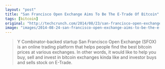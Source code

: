 ```yaml
---
layout: "post"
title: "San Francisco Open Exchange Aims To Be The E-Trade Of Bitcoin"
tags: [bitcoin]
original: "http://techcrunch.com/2014/08/23/san-francisco-open-exchange-aims-to-be-the-e-trade-of-bitcoin/"
image: "images/2014-08-24-san-francisco-open-exchange-aims-to-be-the-e-trade-of-bitcoin/unnamed4.png"
---
```


<blockquote>Y Combinator-backed startup San Francisco Open Exchange (SFOX) is an online trading platform that helps people find the best bitcoin prices at various exchanges. In other words, it would like to help you buy, sell and invest in bitcoin exchanges kinda like and investor buys and sells stock on E-Trade.</blockquote>


